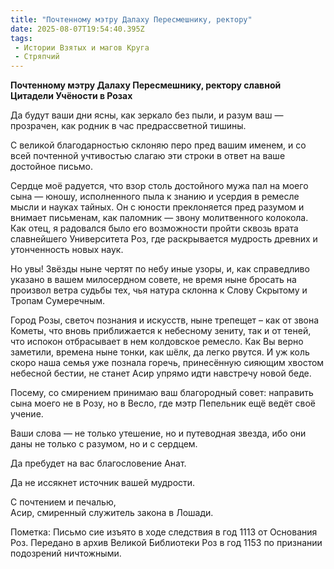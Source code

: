 ```yaml
---
title: "Почтенному мэтру Далаху Пересмешнику, ректору"
date: 2025-08-07T19:54:40.395Z
tags:
 - Истории Взятых и магов Круга
 - Стряпчий
---
```


**Почтенному мэтру Далаху Пересмешнику, ректору славной Цитадели
Учёности в Розах**

Да будут ваши дни ясны, как зеркало без пыли, и разум ваш — прозрачен,
как родник в час предрассветной тишины.

С великой благодарностью склоняю перо пред вашим именем, и со всей
почтенной учтивостью слагаю эти строки в ответ на ваше достойное письмо.

Сердце моё радуется, что взор столь достойного мужа пал на моего сына —
юношу, исполненного пыла к знанию и усердия в ремесле мысли и науках
тайных. Он с юности преклоняется пред разумом и внимает письменам, как
паломник — звону молитвенного колокола. Как отец, я радовался было его
возможности пройти сквозь врата славнейшего Университета Роз, где
раскрывается мудрость древних и утонченность новых наук.

Но увы! Звёзды ныне чертят по небу иные узоры, и, как справедливо
указано в вашем милосердном совете, не время ныне бросать на произвол
ветра судьбы тех, чья натура склонна к Слову Скрытому и Тропам
Сумеречным.

Город Розы, светоч познания и искусств, ныне трепещет – как от звона
Кометы, что вновь приближается к небесному зениту, так и от теней, что
испокон отбрасывает в нем колдовское ремесло. Как Вы верно заметили,
времена ныне тонки, как шёлк, да легко рвутся. И уж коль скоро наша
семья уже познала горечь, принесённую сияющим хвостом небесной бестии,
не станет Асир упрямо идти навстречу новой беде.

Посему, со смирением принимаю ваш благородный совет: направить сына
моего не в Розу, но в Весло, где мэтр Пепельник ещё ведёт своё учение.

Ваши слова — не только утешение, но и путеводная звезда, ибо они даны не
только с разумом, но и с сердцем.

Да пребудет на вас благословение Анат.

Да не иссякнет источник вашей мудрости.

С почтением и печалью,  
Асир, смиренный служитель закона в Лошади.

Пометка: Письмо сие изъято в ходе следствия в год 1113 от Основания Роз.
Передано в архив Великой Библиотеки Роз в год 1153 по признании
подозрений ничтожными.
